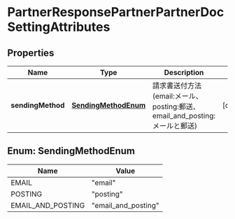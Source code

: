 

# PartnerResponsePartnerPartnerDocSettingAttributes


## Properties

Name | Type | Description | Notes
------------ | ------------- | ------------- | -------------
**sendingMethod** | [**SendingMethodEnum**](#SendingMethodEnum) | 請求書送付方法(email:メール、posting:郵送、email_and_posting:メールと郵送) |  [optional]



## Enum: SendingMethodEnum

Name | Value
---- | -----
EMAIL | &quot;email&quot;
POSTING | &quot;posting&quot;
EMAIL_AND_POSTING | &quot;email_and_posting&quot;



